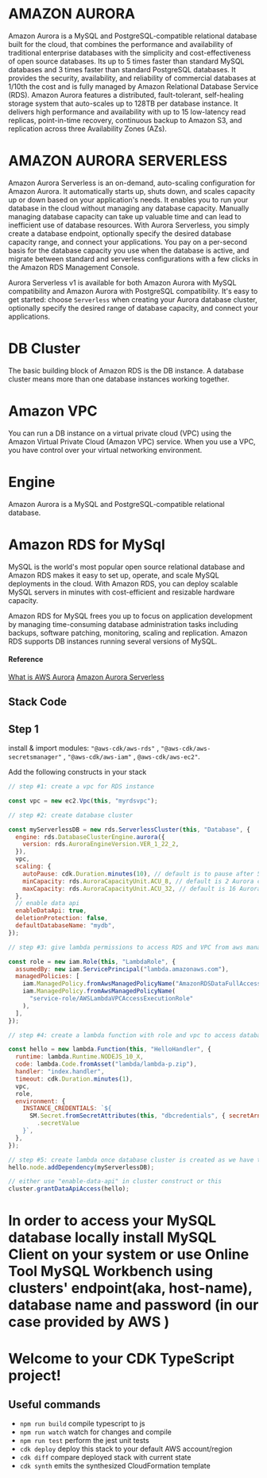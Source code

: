 # AMAZON AURORA

Amazon Aurora is a MySQL and PostgreSQL-compatible relational database built for the cloud, that combines the performance and availability of traditional enterprise databases with the simplicity and cost-effectiveness of open source databases. Its up to 5 times faster than standard MySQL databases and 3 times faster than standard PostgreSQL databases. It provides the security, availability, and reliability of commercial databases at 1/10th the cost and is fully managed by Amazon Relational Database Service (RDS).
Amazon Aurora features a distributed, fault-tolerant, self-healing storage system that auto-scales up to 128TB per database instance. It delivers high performance and availability with up to 15 low-latency read replicas, point-in-time recovery, continuous backup to Amazon S3, and replication across three Availability Zones (AZs).

# AMAZON AURORA SERVERLESS

Amazon Aurora Serverless is an on-demand, auto-scaling configuration for Amazon Aurora. It automatically starts up, shuts down, and scales capacity up or down based on your application's needs. It enables you to run your database in the cloud without managing any database capacity. Manually managing database capacity can take up valuable time and can lead to inefficient use of database resources. With Aurora Serverless, you simply create a database endpoint, optionally specify the desired database capacity range, and connect your applications. You pay on a per-second basis for the database capacity you use when the database is active, and migrate between standard and serverless configurations with a few clicks in the Amazon RDS Management Console.

Aurora Serverless v1 is available for both Amazon Aurora with MySQL compatibility and Amazon Aurora with PostgreSQL compatibility. It's easy to get started: choose `Serverless` when creating your Aurora database cluster, optionally specify the desired range of database capacity, and connect your applications.

# DB Cluster

The basic building block of Amazon RDS is the DB instance. A database cluster means more than one database instances working together.

# Amazon VPC

You can run a DB instance on a virtual private cloud (VPC) using the Amazon Virtual Private Cloud (Amazon VPC) service. When you use a VPC, you have control over your virtual networking environment.

# Engine

Amazon Aurora is a MySQL and PostgreSQL-compatible relational database.

# Amazon RDS for MySql

MySQL is the world's most popular open source relational database and Amazon RDS makes it easy to set up, operate, and scale MySQL deployments in the cloud. With Amazon RDS, you can deploy scalable MySQL servers in minutes with cost-efficient and resizable hardware capacity.

Amazon RDS for MySQL frees you up to focus on application development by managing time-consuming database administration tasks including backups, software patching, monitoring, scaling and replication.
Amazon RDS supports DB instances running several versions of MySQL.

#### Reference

[What is AWS Aurora](https://aws.amazon.com/rds/aurora/?aurora-whats-new.sort-by=item.additionalFields.postDateTime&aurora-whats-new.sort-order=desc)
[Amazon Aurora Serverless](https://aws.amazon.com/rds/aurora/serverless/)

## Stack Code

## Step 1

install & import modules:
`"@aws-cdk/aws-rds"` ,
`"@aws-cdk/aws-secretsmanager"` ,
`"@aws-cdk/aws-iam"` ,
`@aws-cdk/aws-ec2"`.

Add the following constructs in your stack

```javascript
// step #1: create a vpc for RDS instance

const vpc = new ec2.Vpc(this, "myrdsvpc");

// step #2: create database cluster

const myServerlessDB = new rds.ServerlessCluster(this, "Database", {
  engine: rds.DatabaseClusterEngine.aurora({
    version: rds.AuroraEngineVersion.VER_1_22_2,
  }),
  vpc,
  scaling: {
    autoPause: cdk.Duration.minutes(10), // default is to pause after 5 minutes of idle time
    minCapacity: rds.AuroraCapacityUnit.ACU_8, // default is 2 Aurora capacity units (ACUs)
    maxCapacity: rds.AuroraCapacityUnit.ACU_32, // default is 16 Aurora capacity units (ACUs)
  },
  // enable data api
  enableDataApi: true,
  deletionProtection: false,
  defaultDatabaseName: "mydb",
});

// step #3: give lambda permissions to access RDS and VPC from aws managed policy

const role = new iam.Role(this, "LambdaRole", {
  assumedBy: new iam.ServicePrincipal("lambda.amazonaws.com"),
  managedPolicies: [
    iam.ManagedPolicy.fromAwsManagedPolicyName("AmazonRDSDataFullAccess"),
    iam.ManagedPolicy.fromAwsManagedPolicyName(
      "service-role/AWSLambdaVPCAccessExecutionRole"
    ),
  ],
});

// step #4: create a lambda function with role and vpc to access database providing database endpoint and database credential in environmental variables. Lambda can access these through Secrets Manager too but for that lambda would require permission to access secrets manager too.

const hello = new lambda.Function(this, "HelloHandler", {
  runtime: lambda.Runtime.NODEJS_10_X,
  code: lambda.Code.fromAsset("lambda/lambda-p.zip"),
  handler: "index.handler",
  timeout: cdk.Duration.minutes(1),
  vpc,
  role,
  environment: {
    INSTANCE_CREDENTIALS: `${
      SM.Secret.fromSecretAttributes(this, "dbcredentials", { secretArn: foo })
        .secretValue
    }`,
  },
});

// step #5: create lambda once database cluster is created as we have to provide credentials
hello.node.addDependency(myServerlessDB);

// either use "enable-data-api" in cluster construct or this
cluster.grantDataApiAccess(hello);
```

# In order to access your MySQL database locally install MySQL Client on your system or use Online Tool MySQL Workbench using clusters' endpoint(aka, host-name), database name and password (in our case provided by AWS )

# Welcome to your CDK TypeScript project!

## Useful commands

- `npm run build` compile typescript to js
- `npm run watch` watch for changes and compile
- `npm run test` perform the jest unit tests
- `cdk deploy` deploy this stack to your default AWS account/region
- `cdk diff` compare deployed stack with current state
- `cdk synth` emits the synthesized CloudFormation template
